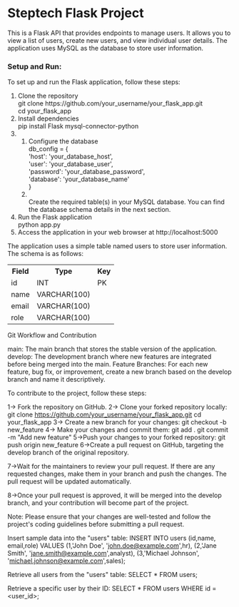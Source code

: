 <h1>Steptech Flask Project</h1>

<p>This is a Flask API that provides endpoints to manage users. It allows you to view a list of users, create new users, and view individual user details. The application uses MySQL as the database to store user information.</p>


<h3>Setup and Run:</h3>
<p></p>To set up and run the Flask application, follow these steps:</p>
<ol>
           <li>Clone the repository<br>
           git clone https://github.com/your_username/your_flask_app.git<br>
           cd your_flask_app<br>
           </l1>
<li>Install dependencies<br>
          pip install Flask mysql-connector-python
</li>
<li>
           <ol><li>Configure the database<br>
          db_config = {<br>
    'host': 'your_database_host',<br>
    'user': 'your_database_user',<br>
    'password': 'your_database_password',<br>
    'database': 'your_database_name'<br>
  }<br></li>
  <li></li>Create the required table(s) in your MySQL database. You can find the database schema details in the next section.</li>
           </ol></li>

  <li> Run the Flask application<br>
             python app.py</li>
<li> Access the application in your web browser at http://localhost:5000</li>
</ol>
<p>The application uses a simple table named users to store user information. The schema is as follows:</p>
<table>
                  <tr>
                         <th>Field</th>
                         <th>Type</th>
                         <th>Key</th>
                  </tr>  
                  <tr>
                         <td>id</td>
                         <td>INT</td>
                         <td>PK</td>
                  </tr>  
                  <tr>
                         <td>name</td>
                         <td>VARCHAR(100)</td>
                         <td></td>
                  </tr> 
                  <tr>
                         <td>email</td>
                         <td>VARCHAR(100)</td>
                         <td></td>
                  </tr> 
                  <tr>
                         <td>role</td>
                         <td>VARCHAR(100)</td>
                         <td></td>
                  </tr> 
</table>


Git Workflow and Contribution

main: The main branch that stores the stable version of the application.
develop: The development branch where new features are integrated before being merged into the main.
Feature Branches: For each new feature, bug fix, or improvement, create a new branch based on the develop branch and name it descriptively.

To contribute to the project, follow these steps:

1-> Fork the repository on GitHub.
2-> Clone your forked repository locally:
           git clone https://github.com/your_username/your_flask_app.git
           cd your_flask_app
3-> Create a new branch for your changes:
           git checkout -b new_feature
4->  Make your changes and commit them:
            git add .
            git commit -m "Add new feature"
5->Push your changes to your forked repository:
          git push origin new_feature
6->Create a pull request on GitHub, targeting the develop branch of the original repository.

7->Wait for the maintainers to review your pull request. If there are any requested changes, make them in your branch and push the changes. The pull request will be updated automatically.

8->Once your pull request is approved, it will be merged into the develop branch, and your contribution will become part of the project.



Note: Please ensure that your changes are well-tested and follow the project's coding guidelines before submitting a pull request.



Insert sample data into the "users" table:
 INSERT INTO users (id,name, email,role) VALUES
  (1,'John Doe', 'john.doe@example.com',hr),
  (2,'Jane Smith', 'jane.smith@example.com',analyst),
  (3,'Michael Johnson', 'michael.johnson@example.com',sales);

  Retrieve all users from the "users" table:
     SELECT * FROM users;

Retrieve a specific user by their ID:
      SELECT * FROM users WHERE id = <user_id>;






